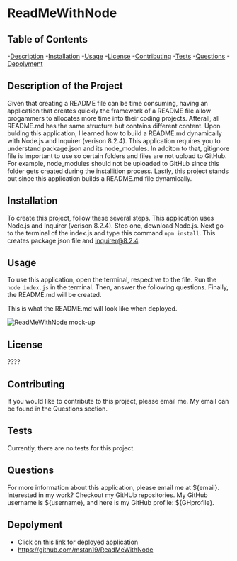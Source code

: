 # ReadMeWithNode

## Table of Contents
-[Description](#description) 
-[Installation](#installation) 
-[Usage](#usage)
-[License](#license)
-[Contributing](#contributing) 
-[Tests](#tests) 
-[Questions](#questions) 
-[Depolyment](#depolyment)

## Description of the Project

Given that creating a README file can be time consuming, having an application that creates quickly the framework of a README file allow progammers to allocates more time into their coding projects. Afterall, all README.md has the same structure but contains different content. Upon bulding this application, I learned how to build a README.md dynamically with Node.js and Inquirer (verison 8.2.4). This application requires you to understand package.json and its node_modules. In additon to that, gitignore file is important to use so certain folders and files are not upload to GitHub. For example, node_modules should not be uploaded to GitHub since this folder gets created during the installition process. Lastly, this project stands out since this application builds a README.md file dynamically.



## Installation
To create this project, follow these several steps. This application uses Node.js and Inquirer (verison 8.2.4). Step one, download Node.js. Next go to the terminal of the index.js and type this command ```npm install```. This creates package.json file and inquirer@8.2.4. 


## Usage

To use this application, open the terminal, respective to the file. Run the ```node index.js``` in the terminal. Then, answer the following questions. Finally, the README.md will be created. 

This is what the README.md will look like when deployed.

![ReadMeWithNode mock-up](./dev/assets/images/realreadmemockup.png)

## License
????

## Contributing
If you would like to contribute to this project, please email me. My email can be found in the Questions section.

## Tests
Currently, there are no tests for this project.

## Questions

For more information about this application, please email me at ${email}. Interested in my work? Checkout my GitHUb repositories. My GitHub username is ${username}, and here is my GitHub profile: ${GHprofile}.

## Depolyment

- Click on this link for deployed application
- https://github.com/mstan19/ReadMeWithNode

